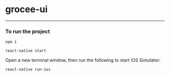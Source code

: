 # grocee-ui
---

### To run the project

```
npm i

react-native start
```

Open a new terminal window, then run the following to start iOS Simulator:
```
react-native run-ios
```
